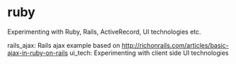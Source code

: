 ruby
====

Experimenting with Ruby, Rails, ActiveRecord, UI technologies etc.

rails_ajax: Rails ajax example based on http://richonrails.com/articles/basic-ajax-in-ruby-on-rails 
ui_tech: Experimenting with client side UI technologies
